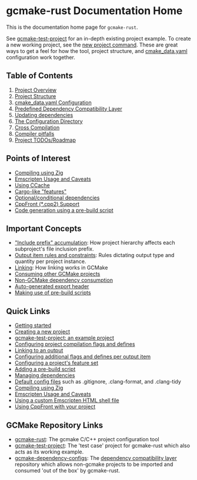 # gcmake-rust Documentation Home

This is the documentation home page for `gcmake-rust`.

See [gcmake-test-project](https://github.com/scupit/gcmake-test-project) for an in-depth existing
project example. To create a new working project, see the [new project command](overview.md#common-uses).
These are great ways to get a feel for how the tool, project structure, and [cmake_data.yaml](cmake_data.md)
configuration work together.

## Table of Contents

1. [Project Overview](overview.md)
2. [Project Structure](project_structure.md)
3. [cmake_data.yaml Configuration](cmake_data_config/cmake_data.md)
4. [Predefined Dependency Compatibility Layer](predefined_dependency_doc.md)
5. [Updating dependencies](updating_dependency_repos.md)
6. [The Configuration Directory](the_configuration_directory.md)
7. [Cross Compilation](cross_compilation.md)
8. [Compiler pitfalls](pitfall_list.md)
9. [Project TODOs/Roadmap](TODO.md)

## Points of Interest

- [Compiling using Zig](compile_using_zig.md)
- [Emscripten Usage and Caveats](./emscripten.md)
- [Using CCache](./using_ccache.md)
- [Cargo-like "features"](./cmake_data_config/properties/features.md)
- [Optional/conditional dependencies](./cmake_data_config/linking.md#conditional-dependencies)
- [CppFront (*.cpp2) Support](./cppfront_integration.md)
- [Code generation using a pre-build script](pre_build_scripts.md#pre-build-code-generation)

## Important Concepts

- ["Include prefix" accumulation](cmake_data_config/subproject_config.md#include-prefix-accumulation):
  How project hierarchy affects each subproject's file inclusion prefix.
- [Output item rules and constraints](cmake_data_config/properties/output.md#general-output-rules):
  Rules dictating output type and quantity per project instance.
- [Linking](cmake_data_config/linking.md): How linking works in GCMake
- [Consuming other GCMake projects](cmake_data_config/properties/properties_list.md#gcmake_dependencies)
- [Non-GCMake dependency consumption](cmake_data_config/properties/properties_list.md#predefined_dependencies)
- [Auto-generated export header](cmake_data_config/auto_generated_export_macro_header.md)
- [Making use of pre-build scripts](pre_build_scripts.md)

## Quick Links

- [Getting started](overview.md#suggestions)
- [Creating a new project](overview.md#common-uses)
- [gcmake-test-project: an example project](/gcmake-test-project/)
- [Configuring project compilation flags and defines](cmake_data_config/properties/build_configs.md)
- [Linking to an output](cmake_data_config/properties/output.md#link)
- [Configuring additional flags and defines per output item](cmake_data_config/properties/output.md#build_config)
- [Configuring a project's feature set](cmake_data_config/properties/features.md)
- [Adding a pre-build script](cmake_data_config/properties/properties_list.md#prebuild_config)
- [Managing dependencies](cmake_data_config/properties/properties_list.md#predefined_dependencies)
- [Default config files](the_configuration_directory.md#manual-configuration) such as .gitignore, .clang-format, and .clang-tidy
- [Compiling using Zig](compile_using_zig.md)
- [Emscripten Usage and Caveats](./emscripten.md)
- [Using a custom Emscripten HTML shell file](./emscripten.md#using-a-custom-html-shell-file)
- [Using CppFront with your project](./cppfront_integration.md#using-cppfront-in-a-gcmake-project)

## GCMake Repository Links

- [gcmake-rust](https://github.com/scupit/gcmake-rust): The gcmake C/C++ project configuration tool
- [gcmake-test-project](https://github.com/scupit/gcmake-test-project): The 'test case' project for
    gcmake-rust which also acts as its working example.
- [gcmake-dependency-configs](https://github.com/scupit/gcmake-dependency-configs): The
    [dependency compatibility layer](predefined_dependency_doc.md) repository which allows non-gcmake
    projects to be imported and consumed 'out of the box' by gcmake-rust.
